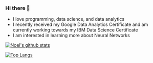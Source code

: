 ### Hi there 👋

- I love programming, data science, and data analytics 
- I recently received my Google Data Analytics Certificate and am currently working towards my IBM Data Science Certificate 
- I am interested in learning more about Neural Networks 

[![Noel's github stats](https://github-readme-stats.vercel.app/api?username=na191&count_private=true&show_icons=true&theme=radical&hide_rank=false)](https://github.com/anuraghazra/github-readme-stats)

[![Top Langs](https://github-readme-stats.vercel.app/api/top-langs/?username=na191)](https://github.com/anuraghazra/github-readme-stats)
